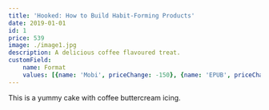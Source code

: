 ```yaml
---
title: 'Hooked: How to Build Habit-Forming Products'
date: 2019-01-01
id: 1
price: 539
image: ./image1.jpg
description: A delicious coffee flavoured treat.
customField: 
    name: Format
    values: [{name: 'Mobi', priceChange: -150}, {name: 'EPUB', priceChange: -150}, {name: 'PDF', priceChange: -150}, {name: 'Paperback', priceChange: 0}]
---
```


This is a yummy cake with coffee buttercream icing.
